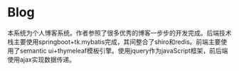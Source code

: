 # Blog
本系统为个人博客系统。作者参照了很多优秀的博客一步步的开发完成。后端技术栈主要使用springboot+tk.mybatis完成，其间整合了shiro和redis。前端主要使用了semantic ui+thymeleaf模板引擎。使用jquery作为javaScript框架，前后端使用ajax实现数据传递。



